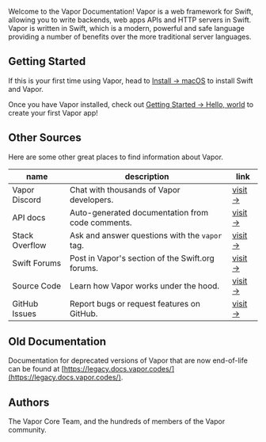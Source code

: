 Welcome to the Vapor Documentation! Vapor is a web framework for Swift, allowing you to write backends, web apps APIs and HTTP servers in Swift. Vapor is written in Swift, which is a modern, powerful and safe language providing a number of benefits over the more traditional server languages.

## Getting Started

If this is your first time using Vapor, head to [Install → macOS](install/macos.md) to install Swift and Vapor.

Once you have Vapor installed, check out [Getting Started → Hello, world](getting-started/hello-world.md) to create your first Vapor app!

## Other Sources

Here are some other great places to find information about Vapor.

| name           | description                                      | link                                                              |
|----------------|--------------------------------------------------|-------------------------------------------------------------------|
| Vapor Discord  | Chat with thousands of Vapor developers.         | [visit &rarr;](https://vapor.team)                                |
| API docs       | Auto-generated documentation from code comments. | [visit &rarr;](https://api.vapor.codes)                           |
| Stack Overflow | Ask and answer questions with the `vapor` tag.   | [visit &rarr;](https://stackoverflow.com/questions/tagged/vapor)  |
| Swift Forums   | Post in Vapor's section of the Swift.org forums. | [visit &rarr;](https://forums.swift.org/c/related-projects/vapor) |
| Source Code    | Learn how Vapor works under the hood.            | [visit &rarr;](https://github.com/vapor/vapor)                    |
| GitHub Issues  | Report bugs or request features on GitHub.       | [visit &rarr;](https://github.com/vapor/vapor/issues)             |

## Old Documentation

Documentation for deprecated versions of Vapor that are now end-of-life can be found at [https://legacy.docs.vapor.codes/](https://legacy.docs.vapor.codes/).

## Authors

The Vapor Core Team, and the hundreds of members of the Vapor community.
